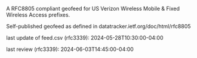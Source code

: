 

A RFC8805 compliant geofeed for US Verizon Wireless Mobile & Fixed Wireless Access prefixes.

Self-published geofeed as defined in datatracker.ietf.org/doc/html/rfc8805

last update of feed.csv (rfc3339): 2024-05-28T10:30:00-04:00

last review (rfc3339): 2024-06-03T14:45:00-04:00
